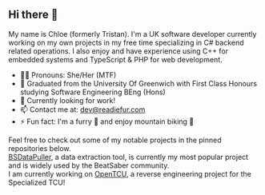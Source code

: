 ## Hi there 👋
My name is Chloe (formerly Tristan). I'm a UK software developer currently working on my own projects in my free time specializing in C# backend related operations. I also enjoy and have experience using C++ for embedded systems and TypeScript & PHP for web development.  

- 🏳️‍⚧️ Pronouns: She/Her (MTF)
- 🏫 Graduated from the University Of Greenwich with First Class Honours studying Software Engineering BEng (Hons)
- 💼 Currently looking for work!
- 📫 Contact me at: [dev@readiefur.com](mailto:dev@readiefur.com)
- ⚡ Fun fact: I'm a furry 🦌 and enjoy mountain biking 🚵

Feel free to check out some of my notable projects in the pinned repositories below.  
[BSDataPuller](https://github.com/ReadieFur/BSDataPuller), a data extraction tool, is currently my most popular project and is widely used by the BeatSaber community.  
I am currently working on [OpenTCU](https://github.com/ReadieFur/OpenTCU), a reverse engineering project for the Specialized TCU!
